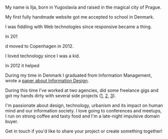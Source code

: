 My name is Ilja, born in Yugoslavia and raised in the magical city of Prague.


My first fully handmade website got me accepted to school in Denmark.



I was fiddling with Web technologies since responsive became a thing.

In 201

d moved to Copenhagen in 2012.


I loved technology since I was a kid.

In 2012 it helped


During my time in Denmark I graduated from Information Management, wrote a [paper about Information Design][8d07bf5b].


During this time I've worked at two agencies, did some freelance gigs and got my hands dirty with several side projects ([1][410afde3], [2][719b5ad5], [3][e68c244a]).

I'm passionate about design, technology, urbanism and its impact on human mind and our information society. I love going to conferences and meetups, I run on strong coffee and tasty food and I'm a late-night impulsive domain buyer.

Get in touch if you'd like to share your project or create something together!


  [410afde3]: http://informationbomb.net "Information Bomb"
  [719b5ad5]: http://takemetodenmark.com "Take Me To Denmark"
  [e68c244a]: http://urbancultures.co "Urban Cultures"
  [8d07bf5b]: https://iljapanic.github.io/panic-bachelor "Going Beyond HCI: Information design for knowledge-sharing platforms and information-seeking behavior support in the context of travel"
